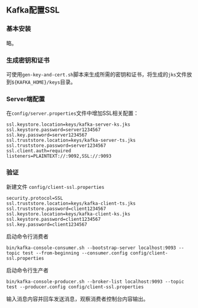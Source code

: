 ## Kafka配置SSL

### 基本安装
略。

### 生成密钥和证书
可使用`gen-key-and-cert.sh`脚本来生成所需的密钥和证书，将生成的`jks`文件放到`${KAFKA_HOME}/keys`目录。

### Server端配置
在`config/server.properties`文件中增加SSL相关配置：
```
ssl.keystore.location=keys/kafka-server-ks.jks
ssl.keystore.password=server1234567
ssl.key.password=server1234567
ssl.truststore.location=keys/kafka-server-ts.jks
ssl.truststore.password=server1234567
ssl.client.auth=required
listeners=PLAINTEXT://:9092,SSL://:9093
```

### 验证
新建文件 `config/client-ssl.properties`
```
security.protocol=SSL
ssl.truststore.location=keys/kafka-client-ts.jks
ssl.truststore.password=client1234567
ssl.keystore.location=keys/kafka-client-ks.jks
ssl.keystore.password=client1234567
ssl.key.password=client1234567
```

启动命令行消费者
```
bin/kafka-console-consumer.sh --bootstrap-server localhost:9093 --topic test --from-beginning --consumer.config config/client-ssl.properties
```

启动命令行生产者
```
bin/kafka-console-producer.sh --broker-list localhost:9093 --topic test --producer.config config/client-ssl.properties
```
输入消息内容并回车发送消息，观察消费者控制台内容输出。
